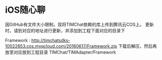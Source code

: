 # iOS随心聊
因GitHub有文件大小限制，现将TIMChat依赖的库上传到腾讯云COS上。
更新时，请到对应的地址进行更新，并添加到工程下面对应的目录下

Framework : http://timchatsdks-10022853.cos.myqcloud.com/20160617/Framework.zip 下载后解压，然后再放至对应放到工程目录  TIMChat/TIMAdapter/Framework

